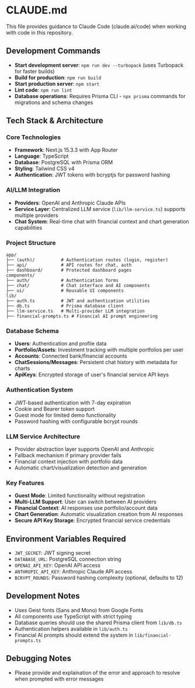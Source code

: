 # CLAUDE.md

This file provides guidance to Claude Code (claude.ai/code) when working with code in this repository.

## Development Commands

- **Start development server**: `npm run dev --turbopack` (uses Turbopack for faster builds)
- **Build for production**: `npm run build`
- **Start production server**: `npm start`
- **Lint code**: `npm run lint`
- **Database operations**: Requires Prisma CLI - `npx prisma` commands for migrations and schema changes

## Tech Stack & Architecture

### Core Technologies

- **Framework**: Next.js 15.3.3 with App Router
- **Language**: TypeScript
- **Database**: PostgreSQL with Prisma ORM
- **Styling**: Tailwind CSS v4
- **Authentication**: JWT tokens with bcryptjs for password hashing

### AI/LLM Integration

- **Providers**: OpenAI and Anthropic Claude APIs
- **Service Layer**: Centralized LLM service (`lib/llm-service.ts`) supports multiple providers
- **Chat System**: Real-time chat with financial context and chart generation capabilities

### Project Structure

```
app/
├── (auth)/          # Authentication routes (login, register)
├── api/             # API routes for chat, auth
├── dashboard/       # Protected dashboard pages
components/
├── auth/            # Authentication forms
├── chat/            # Chat interface and AI components
├── ui/              # Reusable UI components
lib/
├── auth.ts          # JWT and authentication utilities
├── db.ts            # Prisma database client
├── llm-service.ts   # Multi-provider LLM integration
├── financial-prompts.ts # Financial AI prompt engineering
```

### Database Schema

- **Users**: Authentication and profile data
- **Portfolio/Assets**: Investment tracking with multiple portfolios per user
- **Accounts**: Connected bank/financial accounts
- **ChatSessions/Messages**: Persistent chat history with metadata for charts
- **ApiKeys**: Encrypted storage of user's financial service API keys

### Authentication System

- JWT-based authentication with 7-day expiration
- Cookie and Bearer token support
- Guest mode for limited demo functionality
- Password hashing with configurable bcrypt rounds

### LLM Service Architecture

- Provider abstraction layer supports OpenAI and Anthropic
- Fallback mechanism if primary provider fails
- Financial context injection with portfolio data
- Automatic chart/visualization detection and generation

### Key Features

- **Guest Mode**: Limited functionality without registration
- **Multi-LLM Support**: User can switch between AI providers
- **Financial Context**: AI responses use portfolio/account data
- **Chart Generation**: Automatic visualization creation from AI responses
- **Secure API Key Storage**: Encrypted financial service credentials

## Environment Variables Required

- `JWT_SECRET`: JWT signing secret
- `DATABASE_URL`: PostgreSQL connection string
- `OPENAI_API_KEY`: OpenAI API access
- `ANTHROPIC_API_KEY`: Anthropic Claude API access
- `BCRYPT_ROUNDS`: Password hashing complexity (optional, defaults to 12)

## Development Notes

- Uses Geist fonts (Sans and Mono) from Google Fonts
- All components use TypeScript with strict typing
- Database queries should use the shared Prisma client from `lib/db.ts`
- Authentication helpers available in `lib/auth.ts`
- Financial AI prompts should extend the system in `lib/financial-prompts.ts`

## Debugging Notes

- Please provide and explaination of the error and approach to resolve when prompted with error messages
